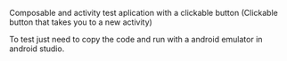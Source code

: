 Composable and activity test aplication with a clickable button (Clickable button that takes you to a new activity)

To test just need to copy the code and run with a android emulator in android studio.
